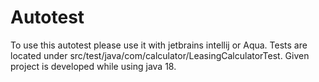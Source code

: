 # Autotest


To use this autotest please use it with jetbrains intellij or Aqua. Tests are located under src/test/java/com/calculator/LeasingCalculatorTest.
Given project is developed while using java 18. 